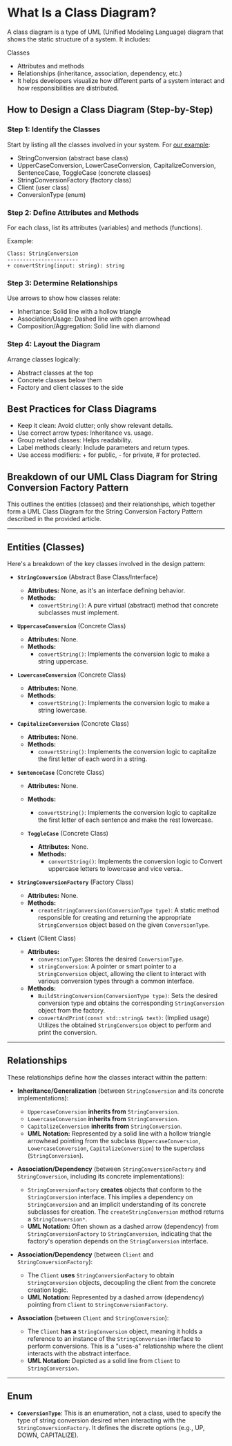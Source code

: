 # What Is a Class Diagram?
A class diagram is a type of UML (Unified Modeling Language) diagram that shows the static structure of a system. It includes:

Classes
- Attributes and methods
- Relationships (inheritance, association, dependency, etc.)
- It helps developers visualize how different parts of a system interact and how responsibilities are distributed.

## How to Design a Class Diagram (Step-by-Step)
### Step 1: Identify the Classes
Start by listing all the classes involved in your system. For [our example](https://blog.devgenius.io/factory-method-in-c-design-patterns-85214330cc25):

- StringConversion (abstract base class)
- UpperCaseConversion, LowerCaseConversion, CapitalizeConversion, SentenceCase, ToggleCase (concrete classes)
- StringConversionFactory (factory class)
- Client (user class)
- ConversionType (enum)


### Step 2: Define Attributes and Methods
For each class, list its attributes (variables) and methods (functions).

Example:
```
Class: StringConversion
-----------------------
+ convertString(input: string): string
```

### Step 3: Determine Relationships
Use arrows to show how classes relate:

- Inheritance: Solid line with a hollow triangle
- Association/Usage: Dashed line with open arrowhead
- Composition/Aggregation: Solid line with diamond

### Step 4: Layout the Diagram
Arrange classes logically:

- Abstract classes at the top
- Concrete classes below them
- Factory and client classes to the side

## Best Practices for Class Diagrams
- Keep it clean: Avoid clutter; only show relevant details.
- Use correct arrow types: Inheritance vs. usage.
- Group related classes: Helps readability.
- Label methods clearly: Include parameters and return types.
- Use access modifiers: + for public, - for private, # for protected.

## Breakdown of our UML Class Diagram for String Conversion Factory Pattern

This outlines the entities (classes) and their relationships, which together form a UML Class Diagram for the String Conversion Factory Pattern described in the provided article.

---

## Entities (Classes)

Here's a breakdown of the key classes involved in the design pattern:

* **`StringConversion`** (Abstract Base Class/Interface)
    * **Attributes:** None, as it's an interface defining behavior.
    * **Methods:**
        * `convertString()`: A pure virtual (abstract) method that concrete subclasses must implement.

* **`UppercaseConversion`** (Concrete Class)
    * **Attributes:** None.
    * **Methods:**
        * `convertString()`: Implements the conversion logic to make a string uppercase.

* **`LowercaseConversion`** (Concrete Class)
    * **Attributes:** None.
    * **Methods:**
        * `convertString()`: Implements the conversion logic to make a string lowercase.

* **`CapitalizeConversion`** (Concrete Class)
    * **Attributes:** None.
    * **Methods:**
        * `convertString()`: Implements the conversion logic to capitalize the first letter of each word in a string.
     
* **`SentenceCase`** (Concrete Class)
    * **Attributes:** None.
    * **Methods:**
        * `convertString()`: Implements the conversion logic to capitalize the first letter of each sentence and make the rest lowercase.

  * **`ToggleCase`** (Concrete Class)
    * **Attributes:** None.
    * **Methods:**
        * `convertString()`: Implements the conversion logic to Convert uppercase letters to lowercase and vice versa..

* **`StringConversionFactory`** (Factory Class)
    * **Attributes:** None.
    * **Methods:**
        * `createStringConversion(ConversionType type)`: A static method responsible for creating and returning the appropriate `StringConversion` object based on the given `ConversionType`.

* **`Client`** (Client Class)
    * **Attributes:**
        * `conversionType`: Stores the desired `ConversionType`.
        * `stringConversion`: A pointer or smart pointer to a `StringConversion` object, allowing the client to interact with various conversion types through a common interface.
    * **Methods:**
        * `BuildStringConversion(ConversionType type)`: Sets the desired conversion type and obtains the corresponding `StringConversion` object from the factory.
        * `convertAndPrint(const std::string& text)`: (Implied usage) Utilizes the obtained `StringConversion` object to perform and print the conversion.
---

## Relationships

These relationships define how the classes interact within the pattern:

* **Inheritance/Generalization** (between `StringConversion` and its concrete implementations):
    * `UppercaseConversion` **inherits from** `StringConversion`.
    * `LowercaseConversion` **inherits from** `StringConversion`.
    * `CapitalizeConversion` **inherits from** `StringConversion`.
    * **UML Notation:** Represented by a solid line with a hollow triangle arrowhead pointing from the subclass (`UppercaseConversion`, `LowercaseConversion`, `CapitalizeConversion`) to the superclass (`StringConversion`).

* **Association/Dependency** (between `StringConversionFactory` and `StringConversion`, including its concrete implementations):
    * `StringConversionFactory` **creates** objects that conform to the `StringConversion` interface. This implies a dependency on `StringConversion` and an implicit understanding of its concrete subclasses for creation. The `createStringConversion` method returns a `StringConversion*`.
    * **UML Notation:** Often shown as a dashed arrow (dependency) from `StringConversionFactory` to `StringConversion`, indicating that the factory's operation depends on the `StringConversion` interface.

* **Association/Dependency** (between `Client` and `StringConversionFactory`):
    * The `Client` **uses** `StringConversionFactory` to obtain `StringConversion` objects, decoupling the client from the concrete creation logic.
    * **UML Notation:** Represented by a dashed arrow (dependency) pointing from `Client` to `StringConversionFactory`.

* **Association** (between `Client` and `StringConversion`):
    * The `Client` **has a** `StringConversion` object, meaning it holds a reference to an instance of the `StringConversion` interface to perform conversions. This is a "uses-a" relationship where the client interacts with the abstract interface.
    * **UML Notation:** Depicted as a solid line from `Client` to `StringConversion`.

---

## Enum

* **`ConversionType`**: This is an enumeration, not a class, used to specify the type of string conversion desired when interacting with the `StringConversionFactory`. It defines the discrete options (e.g., UP, DOWN, CAPITALIZE).

